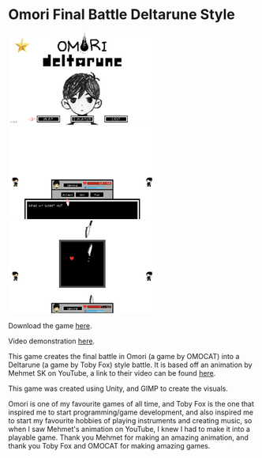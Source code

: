 # Omori Final Battle Deltarune Style

<img src="images/title_preview.png" alt="preview1" width="300"/> <img src="images/preview1.png" alt="preview2" width="300"/> <img src="images/preview2.png" alt="preview3" width="300"/>

Download the game [here](https://gamejolt.com/games/omori-deltarune-fangame/828734).

Video demonstration [here](https://youtu.be/LG3_nP22R3k).

This game creates the final battle in Omori (a game by OMOCAT) into a Deltarune (a game by Toby Fox) style battle. It is based off an animation by Mehmet SK on YouTube, a link to their video can be found [here](https://youtu.be/4FVz1QNqFq4).

This game was created using Unity, and GIMP to create the visuals.

Omori is one of my favourite games of all time, and Toby Fox is the one that inspired me to start programming/game development, and also inspired me to start my favourite hobbies of playing instruments and creating music, so when I saw Mehmet's animation on YouTube, I knew I had to make it into a playable game. 
Thank you Mehmet for making an amazing animation, and thank you Toby Fox and OMOCAT for making amazing games.
